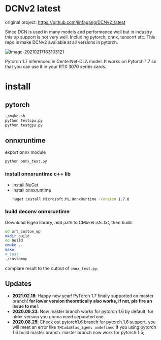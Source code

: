 # DCNv2 latest

original project: https://github.com/jinfagang/DCNv2_latest

Since DCN is used in many models and performance well but in industry this op support is not very well. Including pytorch, onnx, tensorrt etc. This repo is make DCNv2 available at all versions in pytorch.

![image-20210217183103121](https://gitee.com/jinfagang/picbed/raw/master/img/image-20210217183103121.png)

Pytorch 1.7 inferenced in CenterNet-DLA model. It works on Pytorch 1.7 so that you can use it in your RTX 3070 series cards.

# install
## pytorch
```bash
./make.sh
python testcpu.py
python testgpu.py
```
## onnxruntime
export onnx module
```bash
python onnx_test.py
```
### install onnxruntime c++ lib
* [install NuGet](https://docs.microsoft.com/en-us/nuget/install-nuget-client-tools)
* install onnxruntime
  ```bash
  nuget install Microsoft.ML.OnnxRuntime -Version 1.7.0
  ```
### build deconv onnxruntime
Download Eigen library, add path to CMakeLists.txt, then build.
```bash
cd ort_custom_op
mkdir build
cd build
cmake ..
make
# test
./customop
```
complare result to the output of `onnx_test.py`.

## Updates

- **2021.02.18**: Happy new year! PyTorch 1.7 finally supported on master branch! **for lower version theoretically also works, if not, pls fire an issue to me!**.
- **2020.09.23**: Now master branch works for pytorch 1.6 by default, for older version you gonna need separated one.
- **2020.08.25**: Check out pytorch1.6 branch for pytorch 1.6 support, you will meet an error like `THCudaBlas_Sgemv undefined` if you using pytorch 1.6 build master branch. master branch now work for pytorch 1.5;
